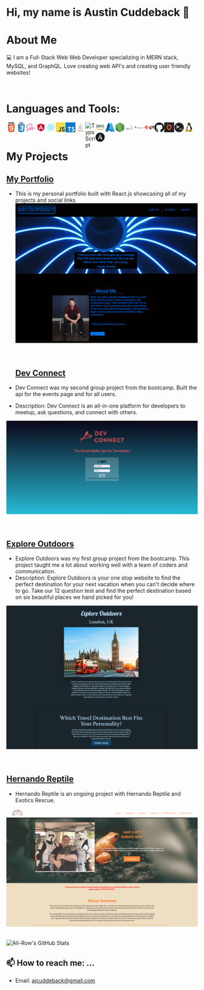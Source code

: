 # Hi, my name is Austin Cuddeback 👋

# About Me

💻 I am a Full-Stack Web Web Developer specializing in MERN stack, MySQL, and GraphQL. Love creating web API's and creating user friendly websites!

<br />

# Languages and Tools:

<img align="left" alt="HTML5" width="26px" src="https://raw.githubusercontent.com/github/explore/80688e429a7d4ef2fca1e82350fe8e3517d3494d/topics/html/html.png" />
<img align="left" alt="CSS3" width="26px" src="https://raw.githubusercontent.com/github/explore/80688e429a7d4ef2fca1e82350fe8e3517d3494d/topics/css/css.png" />
<img align="left" alt="Sass" width="26px" src="https://raw.githubusercontent.com/github/explore/80688e429a7d4ef2fca1e82350fe8e3517d3494d/topics/sass/sass.png" />
<img align="left" alt="Angular" width="26px" src="https://raw.githubusercontent.com/github/explore/80688e429a7d4ef2fca1e82350fe8e3517d3494d/topics/angular/angular.png" />
<img align="left" alt="React" width="26px" src="https://raw.githubusercontent.com/github/explore/80688e429a7d4ef2fca1e82350fe8e3517d3494d/topics/react/react.png" />
<img align="left" alt="JavaScript" width="26px" src="https://raw.githubusercontent.com/github/explore/80688e429a7d4ef2fca1e82350fe8e3517d3494d/topics/javascript/javascript.png" />
<img align="left" alt="TypsScript" width="26px" src="https://raw.githubusercontent.com/github/explore/80688e429a7d4ef2fca1e82350fe8e3517d3494d/topics/typescript/typescript.png" />
<img align="left" alt="Java" width="26px" src="https://raw.githubusercontent.com/github/explore/80688e429a7d4ef2fca1e82350fe8e3517d3494d/topics/java/java.png" />
<img align="left" alt="TypsScript" width="26px" src="https://raw.githubusercontent.com/github/explore/80688e429a7d4ef2fca1e82350fe8e3517d3494d/topics/python/pypthon" />
<img align="left" alt="Amazon Web Services" width="26px" src="https://raw.githubusercontent.com/github/explore/80688e429a7d4ef2fca1e82350fe8e3517d3494d/topics/aws/aws.png" />
<img align="left" alt="TypsScript" width="26px" src="https://raw.githubusercontent.com/github/explore/80688e429a7d4ef2fca1e82350fe8e3517d3494d/topics/azure/azure.png" />
<img align="left" alt="Node.js" width="26px" src="https://raw.githubusercontent.com/github/explore/80688e429a7d4ef2fca1e82350fe8e3517d3494d/topics/nodejs/nodejs.png" />
<img align="left" alt="MySQL" width="26px" src="https://raw.githubusercontent.com/github/explore/80688e429a7d4ef2fca1e82350fe8e3517d3494d/topics/mysql/mysql.png" />
<img align="left" alt="MongoDB" width="26px" src="https://raw.githubusercontent.com/github/explore/80688e429a7d4ef2fca1e82350fe8e3517d3494d/topics/mongodb/mongodb.png" />
<img align="left" alt="Git" width="26px" src="https://raw.githubusercontent.com/github/explore/80688e429a7d4ef2fca1e82350fe8e3517d3494d/topics/git/git.png" />
<img align="left" alt="GitHub" width="26px" src="https://raw.githubusercontent.com/github/explore/78df643247d429f6cc873026c0622819ad797942/topics/github/github.png" />
<img align="left" alt="TypsScript" width="26px" src="https://raw.githubusercontent.com/github/explore/80688e429a7d4ef2fca1e82350fe8e3517d3494d/topics/auth0/auth0.png" />
<img align="left" alt="Terminal" width="26px" src="https://raw.githubusercontent.com/github/explore/80688e429a7d4ef2fca1e82350fe8e3517d3494d/topics/terminal/terminal.png" />
<img align="left" alt="TypsScript" width="26px" src="https://raw.githubusercontent.com/github/explore/80688e429a7d4ef2fca1e82350fe8e3517d3494d/topics/linux/linux.png" />
<img align="left" alt="TypsScript" width="26px" src="https://raw.githubusercontent.com/github/explore/80688e429a7d4ef2fca1e82350fe8e3517d3494d/topics/ansible/ansible.png" />


<br />
<br />

# My Projects

## [My Portfolio](https://ajcuddeback.github.io/react-portfolio)

- This is my personal portfolio built with React.js showcasing all of my projects and social links
  ![my portfolio](images/screencapture-ajcuddeback-github-io-2020-10-24-14_19_37.png)
  <br />
  <br />
  <br />

  ## [Dev Connect](https://dev-connect-v2.herokuapp.com/)

- Dev Connect was my second group project from the bootcamp. Built the api for the events page and for all users.
- Description: Dev Connect is an all-in-one platform for developers to meetup, ask questions, and connect with others.

![Dev Connect](images/dev-connect.png)
<br />
<br />
<br />

## [Explore Outdoors](https://ajcuddeback.github.io/Explore-Outdoors)

- Explore Outdoors was my first group project from the bootcamp. This project taught me a lot about working well with a team of coders and communication.
- Description: Explore Outdoors is your one stop website to find the perfect destination for your next vacation when you can't decide where to go. Take our 12 question test and find the perfect destination based on six beautiful places we hand picked for you!

![Explore Outdoors](images/explore-outdoors.png)
<br />
<br />
<br />

## [Hernando Reptile](https://www.hernandoreptile.org)

- Hernando Reptile is an ongoing project with Hernando Reptile and Exotics Rescue.

![Henando Reptile](images/home-img-prev.png)

<br />

<img align="left" alt="Ali-Row's GitHub Stats" src="https://github-readme-stats.vercel.app/api?username=ajcuddeback&show_icons=true&hide_border=true" />

<br />

## 📫 How to reach me: ...

- Email: [ajcuddeback@gmail.com](ajcuddeback@gmail.com)
